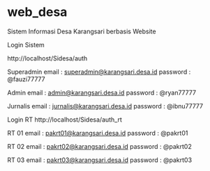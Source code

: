 # web_desa
Sistem Informasi Desa Karangsari berbasis Website


Login Sistem

http://localhost/Sidesa/auth

Superadmin
email : superadmin@karangsari.desa.id
password : @fauzi77777

Admin
email : admin@karangsari.desa.id
password : @ryan77777

Jurnalis
email : jurnalis@karangsari.desa.id
password : @ibnu77777

Login RT
http://localhost/Sidesa/auth_rt

RT 01
email : pakrt01@karangsari.desa.id
password : @pakrt01

RT 02
email : pakrt02@karangsari.desa.id
password : @pakrt02


RT 03
email : pakrt03@karangsari.desa.id
password : @pakrt03
